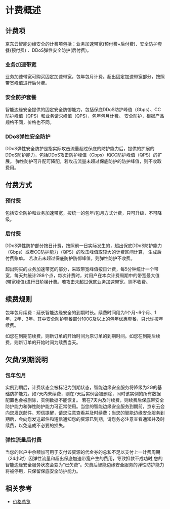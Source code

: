 # 计费概述

## 计费项

京东云智能边缘安全的计费项包括：业务加速带宽(预付费+后付费)、安全防护套餐(预付费) 、DDoS弹性安全防护(后付费)。

### 业务加速带宽

业务加速带宽可购买固定加速带宽，包年包月计费。超出固定加速带宽部分，按照带宽峰值进行后付费。

### 安全防护套餐

智能边缘安全提供的固定安全防御能力，包括保底DDoS防护峰值（Gbps）、CC防护峰值（QPS）和业务请求峰值（QPS），包年包月计费。 安全防护，根据产品规格不同，价格也不同。

### DDoS弹性安全防护

DDoS弹性安全防护是指实际攻击流量超过保底的防护能力后，提供的扩展的DDoS防护能力，包括DDoS攻击防护峰值（Gbps）和CC防护峰值（QPS）的扩展。 弹性防护可升配可降配，若攻击流量未超过保底防护的防护峰值，则不收取费用。



## 付费方式

### 预付费

包括安全防护和业务加速带宽，按统一的包年/包月方式计费，只可升级，不可降级。

### 后付费

DDoS弹性防护部分按日计费，按照前一日实际发生的，超出保底DDoS防护能力（Gbps）或者CC防护能力（QPS）的攻击峰值取较大的计费区间计算， 生成后付费账单。 若攻击未超过保底防护防御峰值，则弹性防护不收费。

超出购买的业务加速带宽的部分，采取带宽峰值按日计费，每5分钟统计一个带宽，每天共统计288个点，每次计费时，对用户在本次计费周期中的带宽最大值(带宽峰值)进行日阶梯计费。若攻击未超过保底业务加速带宽，则不收费。

## 续费规则

包年包月续费：延长智能边缘安全的到期时长。续费时间段为1个月~6个月、1年、2年、3年。其中安全防护套餐部分100G及以上的包年优惠套餐，只允许按年续费。

如您在到期前续费，则新订单的开始时间为原订单的到期时间。如您在到期后续费，则新订单的开始时间为续费当天。

## 欠费/到期说明

### 包年包月

实例到期后，计费状态会被标记为到期状态，智能边缘安全服务将降级为2G的基础防护能力。如7天内未续费，则在7天后实例会被删除，同时该实例的所有数据配置也会被删除，实例数据不能恢复。 若在7天内及时续费，则续费后保底带安全防护能力和弹性防护能力可正常使用。当您的智能边缘安全服务到期前，京东云会向您发送邮件、短信提醒，请您注意查看并及时续费；当您的智能边缘安全服务到期后，会向您发送邮件和短信通知您的资源已到期，请您务必注意查看通知并及时续费，以免造成不必要的损失。

### 弹性流量后付费

当您的账户中余额加可用于支付该资源的代金券的总和不足以支付上一计费周期（24小时）因弹性流量和超出保底加速带宽产生的费用，导致扣款不成功时,您的智能边缘安全服务状态会变为“已欠费”。欠费后智能边缘安全服务的弹性防护能力将被停用，只保留保底安全防护能力。

## 相关参考

- [价格总览](Price-Overview.md)


